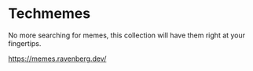 # Techmemes

No more searching for memes, this collection will have them right at your fingertips.

https://memes.ravenberg.dev/